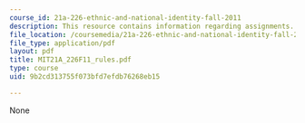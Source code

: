 ```yaml
---
course_id: 21a-226-ethnic-and-national-identity-fall-2011
description: This resource contains information regarding assignments.
file_location: /coursemedia/21a-226-ethnic-and-national-identity-fall-2011/9b2cd313755f073bfd7efdb76268eb15_MIT21A_226F11_rules.pdf
file_type: application/pdf
layout: pdf
title: MIT21A_226F11_rules.pdf
type: course
uid: 9b2cd313755f073bfd7efdb76268eb15

---
```

None